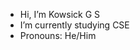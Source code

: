 - Hi, I’m Kowsick G S
- I’m currently studying CSE
- Pronouns: He/Him

<!---
Kowsick-063/Kowsick-063 is a ✨ special ✨ repository because its `README.md` (this file) appears on your GitHub profile.
You can click the Preview link to take a look at your changes.
--->

